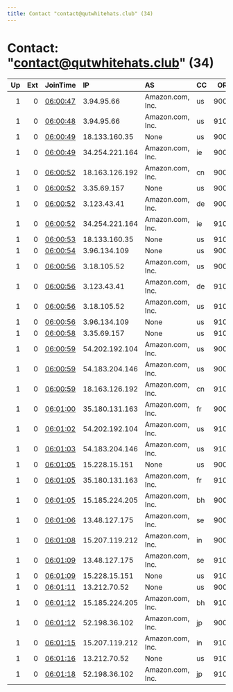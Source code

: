 ```yaml
---
title: Contact "contact@qutwhitehats.club" (34)
---
```


# Contact: "contact@qutwhitehats.club" (34)

|   Up |   Ext | JoinTime                                                                                            | IP             | AS               | CC   |   ORp |   Dirp | OS    | Version   | Nickname     |   eFamMembers |
|-----:|------:|:----------------------------------------------------------------------------------------------------|:---------------|:-----------------|:-----|------:|-------:|:------|:----------|:-------------|--------------:|
|    1 |     0 | [06:00:47](https://metrics.torproject.org/rs.html#details/666C3F925116055A361140F725EDA6818E93C0FD) | 3.94.95.66     | Amazon.com, Inc. | us   |  9000 |   9001 | Linux | 0.4.3.6   | qutwhitehats |            34 |
|    1 |     0 | [06:00:48](https://metrics.torproject.org/rs.html#details/1E8B13C6D70399643AF31C71E3BAC1755AEE8EB3) | 3.94.95.66     | Amazon.com, Inc. | us   |  9100 |   9101 | Linux | 0.4.3.6   | qutwhitehats |            34 |
|    1 |     0 | [06:00:49](https://metrics.torproject.org/rs.html#details/655307090A87B00512FFE7D9B737587124B8B96A) | 18.133.160.35  | None             | us   |  9000 |   9001 | Linux | 0.4.3.6   | qutwhitehats |            34 |
|    1 |     0 | [06:00:49](https://metrics.torproject.org/rs.html#details/AD3D37EB00CFAB2270A64B08C67A5857A77A6B86) | 34.254.221.164 | Amazon.com, Inc. | ie   |  9000 |   9001 | Linux | 0.4.3.6   | qutwhitehats |            34 |
|    1 |     0 | [06:00:52](https://metrics.torproject.org/rs.html#details/5B5B26314D2CBF7124B8E80AE90906EA0C428158) | 18.163.126.192 | Amazon.com, Inc. | cn   |  9000 |   9001 | Linux | 0.4.3.6   | qutwhitehats |            34 |
|    1 |     0 | [06:00:52](https://metrics.torproject.org/rs.html#details/7D494B92DEB3AFFD2DC3889F2D3E94E2B0D634E2) | 3.35.69.157    | None             | us   |  9000 |   9001 | Linux | 0.4.3.6   | qutwhitehats |            34 |
|    1 |     0 | [06:00:52](https://metrics.torproject.org/rs.html#details/8B006A1C59D69D2E276EAB7F83919FAF7075919D) | 3.123.43.41    | Amazon.com, Inc. | de   |  9000 |   9001 | Linux | 0.4.3.6   | qutwhitehats |            34 |
|    1 |     0 | [06:00:52](https://metrics.torproject.org/rs.html#details/D73D1ABE64B7579A4F753F0D462683BAB42CCC70) | 34.254.221.164 | Amazon.com, Inc. | ie   |  9100 |   9101 | Linux | 0.4.3.6   | qutwhitehats |            34 |
|    1 |     0 | [06:00:53](https://metrics.torproject.org/rs.html#details/1331BCA262978A6FCD1358B078CF49B404088E07) | 18.133.160.35  | None             | us   |  9100 |   9101 | Linux | 0.4.3.6   | qutwhitehats |            34 |
|    1 |     0 | [06:00:54](https://metrics.torproject.org/rs.html#details/DB737F69990EF6F083966E555D0F3EFB80374B09) | 3.96.134.109   | None             | us   |  9000 |   9001 | Linux | 0.4.3.6   | qutwhitehats |            34 |
|    1 |     0 | [06:00:56](https://metrics.torproject.org/rs.html#details/3DA718433F8220243899E49F9749E342DE261919) | 3.18.105.52    | Amazon.com, Inc. | us   |  9000 |   9001 | Linux | 0.4.3.6   | qutwhitehats |            34 |
|    1 |     0 | [06:00:56](https://metrics.torproject.org/rs.html#details/3FEBD277DB8778F299A4D8EB738FE1D63F0F05F1) | 3.123.43.41    | Amazon.com, Inc. | de   |  9100 |   9101 | Linux | 0.4.3.6   | qutwhitehats |            34 |
|    1 |     0 | [06:00:56](https://metrics.torproject.org/rs.html#details/6FB4AEA7A3F16DBD65B646D6982B973B8339FEC6) | 3.18.105.52    | Amazon.com, Inc. | us   |  9100 |   9101 | Linux | 0.4.3.6   | qutwhitehats |            34 |
|    1 |     0 | [06:00:56](https://metrics.torproject.org/rs.html#details/8A3B508D92886ECF0E328507D355FCB468B6DB5A) | 3.96.134.109   | None             | us   |  9100 |   9101 | Linux | 0.4.3.6   | qutwhitehats |            34 |
|    1 |     0 | [06:00:58](https://metrics.torproject.org/rs.html#details/661399B647E37BB85A86554624D60BC43C864E29) | 3.35.69.157    | None             | us   |  9100 |   9101 | Linux | 0.4.3.6   | qutwhitehats |            34 |
|    1 |     0 | [06:00:59](https://metrics.torproject.org/rs.html#details/326E7DB1CC2C352EB5855583C2B35867049B41D1) | 54.202.192.104 | Amazon.com, Inc. | us   |  9000 |   9001 | Linux | 0.4.3.6   | qutwhitehats |            34 |
|    1 |     0 | [06:00:59](https://metrics.torproject.org/rs.html#details/42D7F9662D7F2B56F8743886F3B2995FFA6FF760) | 54.183.204.146 | Amazon.com, Inc. | us   |  9000 |   9001 | Linux | 0.4.3.6   | qutwhitehats |            34 |
|    1 |     0 | [06:00:59](https://metrics.torproject.org/rs.html#details/96957DE29B893DB9D999647AA210D02208F6D27F) | 18.163.126.192 | Amazon.com, Inc. | cn   |  9100 |   9101 | Linux | 0.4.3.6   | qutwhitehats |            34 |
|    1 |     0 | [06:01:00](https://metrics.torproject.org/rs.html#details/BD55770AD41E9304CBAEBD40FE70A5C3F7434586) | 35.180.131.163 | Amazon.com, Inc. | fr   |  9000 |   9001 | Linux | 0.4.3.6   | qutwhitehats |            34 |
|    1 |     0 | [06:01:02](https://metrics.torproject.org/rs.html#details/6D6CFA1A73AB54E67B43CC8AF952F03FB43A44CA) | 54.202.192.104 | Amazon.com, Inc. | us   |  9100 |   9101 | Linux | 0.4.3.6   | qutwhitehats |            34 |
|    1 |     0 | [06:01:03](https://metrics.torproject.org/rs.html#details/CB3F28A165DF994B99122765FBE7A7C6D121C941) | 54.183.204.146 | Amazon.com, Inc. | us   |  9100 |   9101 | Linux | 0.4.3.6   | qutwhitehats |            34 |
|    1 |     0 | [06:01:05](https://metrics.torproject.org/rs.html#details/3FE97AC1D44B68E66B295BA035D0C03B1CED2B4A) | 15.228.15.151  | None             | us   |  9000 |   9001 | Linux | 0.4.3.6   | qutwhitehats |            34 |
|    1 |     0 | [06:01:05](https://metrics.torproject.org/rs.html#details/9B618E73B8A7753EC4A86058CAFC6C6504CBBD2B) | 35.180.131.163 | Amazon.com, Inc. | fr   |  9100 |   9101 | Linux | 0.4.3.6   | qutwhitehats |            34 |
|    1 |     0 | [06:01:05](https://metrics.torproject.org/rs.html#details/EC0D3479745A8F326CAF74FE696B2DD017492461) | 15.185.224.205 | Amazon.com, Inc. | bh   |  9000 |   9001 | Linux | 0.4.3.6   | qutwhitehats |            34 |
|    1 |     0 | [06:01:06](https://metrics.torproject.org/rs.html#details/3EAB1FC8BF286EF343A8D7DBF652E8EA0DF6A273) | 13.48.127.175  | Amazon.com, Inc. | se   |  9000 |   9001 | Linux | 0.4.3.6   | qutwhitehats |            34 |
|    1 |     0 | [06:01:08](https://metrics.torproject.org/rs.html#details/5F7D13DD4EC9969C19308B85819AD1E85EC7F062) | 15.207.119.212 | Amazon.com, Inc. | in   |  9000 |   9001 | Linux | 0.4.3.6   | qutwhitehats |            34 |
|    1 |     0 | [06:01:09](https://metrics.torproject.org/rs.html#details/7742D8BFA80467A6AEDC165C3D7E7A958F42A477) | 13.48.127.175  | Amazon.com, Inc. | se   |  9100 |   9101 | Linux | 0.4.3.6   | qutwhitehats |            34 |
|    1 |     0 | [06:01:09](https://metrics.torproject.org/rs.html#details/E134C4867788D5AA7BE6FC6CB42CD7F41560BCBD) | 15.228.15.151  | None             | us   |  9100 |   9101 | Linux | 0.4.3.6   | qutwhitehats |            34 |
|    1 |     0 | [06:01:11](https://metrics.torproject.org/rs.html#details/013C26344B4C6A37343B5EF5B9D655677EB5FD0A) | 13.212.70.52   | None             | us   |  9000 |   9001 | Linux | 0.4.3.6   | qutwhitehats |            34 |
|    1 |     0 | [06:01:12](https://metrics.torproject.org/rs.html#details/3C428C263DD724D1661180E7B512BBF4189C7D80) | 15.185.224.205 | Amazon.com, Inc. | bh   |  9100 |   9101 | Linux | 0.4.3.6   | qutwhitehats |            34 |
|    1 |     0 | [06:01:12](https://metrics.torproject.org/rs.html#details/4A87A90248AA2013559833BB1921DDBC08B83379) | 52.198.36.102  | Amazon.com, Inc. | jp   |  9000 |   9001 | Linux | 0.4.3.6   | qutwhitehats |            34 |
|    1 |     0 | [06:01:15](https://metrics.torproject.org/rs.html#details/6C277EC5B6DFC37FD905BC30E6674E1C308C7E9C) | 15.207.119.212 | Amazon.com, Inc. | in   |  9100 |   9101 | Linux | 0.4.3.6   | qutwhitehats |            34 |
|    1 |     0 | [06:01:16](https://metrics.torproject.org/rs.html#details/E15B226D9ACC41416697FE8E3B90ED4C9A1F3ED6) | 13.212.70.52   | None             | us   |  9100 |   9101 | Linux | 0.4.3.6   | qutwhitehats |            34 |
|    1 |     0 | [06:01:18](https://metrics.torproject.org/rs.html#details/621ADEE062884C27FE4D3CA3736C5AB48386F38B) | 52.198.36.102  | Amazon.com, Inc. | jp   |  9100 |   9101 | Linux | 0.4.3.6   | qutwhitehats |            34 |
